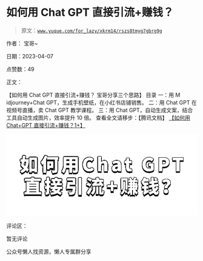 # 如何用 Chat GPT 直接引流+赚钱？

> 原文：[`www.yuque.com/for_lazy/xkrm14/rszs8tmyg7gbrg9g`](https://www.yuque.com/for_lazy/xkrm14/rszs8tmyg7gbrg9g)



作者： 宝哥~



日期：2023-04-07



点赞数：49



正文：



【如何用 Chat GPT 直接引流+赚钱？ 宝哥分享三个思路】 目录 一：用 M idjourney+Chat GPT，生成手机壁纸，在小红书店铺销售。 二：用 Chat GPT 在视频号直播，卖 Chat GPT 教学课程。 三：用 Chat GPT，自动生成文案，结合工具自动生成图片，效率提升 10 倍。 查看全文请移步：【腾讯文档】 [【如何用 Chat+GPT 直接引流+赚钱？1+】](https://docs.qq.com/doc/DRHBQQWthRllMSUFi)



![](img/b4d759bdea8dbe684d32c1c3b5d3679d.png)  

评论区：



暂无评论



公众号懒人找资源，懒人专属群分享

</ne-p>